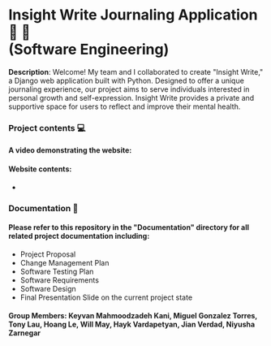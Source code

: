 # Insight Write Journaling Application 📒 📝 <br/> (Software Engineering)

**Description**: Welcome! My team and I collaborated to create "Insight Write," a Django web application built with Python. Designed to offer a unique journaling experience, our project aims to serve individuals interested in personal growth and self-expression. Insight Write provides a private and supportive space for users to reflect and improve their mental health.

### Project contents 💻

#### A video demonstrating the website: 

#### Website contents: 
- 

### Documentation 📜

#### Please refer to this repository in the "Documentation" directory for all related project documentation including:
- Project Proposal
- Change Management Plan
- Software Testing Plan
- Software Requirements
- Software Design
- Final Presentation Slide on the current project state

#### Group Members: Keyvan Mahmoodzadeh Kani, Miguel Gonzalez Torres, Tony Lau, Hoang Le, Will May, Hayk Vardapetyan, Jian Verdad, Niyusha Zarnegar
